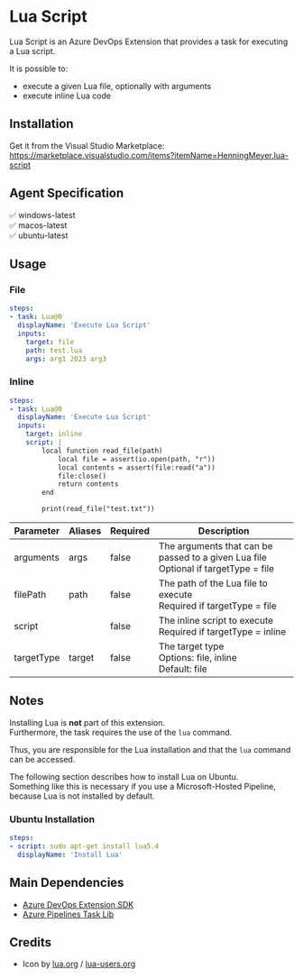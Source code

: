 # Lua Script

Lua Script is an Azure DevOps Extension that provides a task for executing a Lua script.

It is possible to:
- execute a given Lua file, optionally with arguments
- execute inline Lua code

## Installation
Get it from the Visual Studio Marketplace: <br>
https://marketplace.visualstudio.com/items?itemName=HenningMeyer.lua-script

## Agent Specification

✅ windows-latest <br> ✅ macos-latest <br> ✅ ubuntu-latest

## Usage

### File

```yml
steps:
- task: Lua@0
  displayName: 'Execute Lua Script'
  inputs:
    target: file
    path: test.lua
    args: arg1 2023 arg3
```

### Inline

```yml
steps:
- task: Lua@0
  displayName: 'Execute Lua Script'
  inputs:
    target: inline
    script: |
        local function read_file(path)
            local file = assert(io.open(path, "r"))
            local contents = assert(file:read("a"))
            file:close()
            return contents
        end

        print(read_file("test.txt"))
```

| Parameter | Aliases | Required | Description
| - | - | - | - |
| arguments | args | false | The arguments that can be passed to a given Lua file <br> Optional if targetType = file |
| filePath | path | false | The path of the Lua file to execute <br> Required if targetType = file |
| script | | false | The inline script to execute <br> Required if targetType = inline
| targetType | target | false | The target type <br> Options: file, inline <br> Default: file |

## Notes

Installing Lua is **not** part of this extension. <br>
Furthermore, the task requires the use of the `lua` command.

Thus, you are responsible for the Lua installation and that the `lua` command can be accessed.

The following section describes how to install Lua on Ubuntu. <br>
Something like this is necessary if you use a Microsoft-Hosted Pipeline, because Lua is not installed by default.

### Ubuntu Installation

```yml
steps:
- script: sudo apt-get install lua5.4
  displayName: 'Install Lua'
```

## Main Dependencies
- [Azure DevOps Extension SDK](https://github.com/microsoft/azure-devops-extension-sdk)
- [Azure Pipelines Task Lib](https://github.com/microsoft/azure-pipelines-task-lib)

## Credits
- Icon by [lua.org](https://www.lua.org/images/) / [lua-users.org](http://lua-users.org/wiki/LuaLogo)